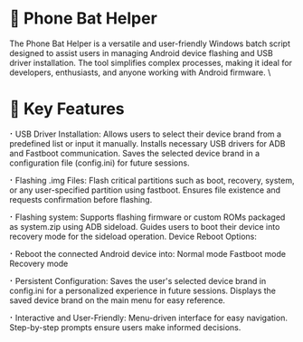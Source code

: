 # 📱 Phone Bat Helper
The Phone Bat Helper is a versatile and user-friendly Windows batch script designed to assist users in managing Android device flashing and USB driver installation. The tool simplifies complex processes, making it ideal for developers, enthusiasts, and anyone working with Android firmware. \

# 📌 Key Features
⠂USB Driver Installation:
Allows users to select their device brand from a predefined list or input it manually.
Installs necessary USB drivers for ADB and Fastboot communication.
Saves the selected device brand in a configuration file (config.ini) for future sessions.

⠂Flashing .img Files:
Flash critical partitions such as boot, recovery, system, or any user-specified partition using fastboot.
Ensures file existence and requests confirmation before flashing.

⠂Flashing system:
Supports flashing firmware or custom ROMs packaged as system.zip using ADB sideload.
Guides users to boot their device into recovery mode for the sideload operation.
Device Reboot Options:

⠂Reboot the connected Android device into:
Normal mode
Fastboot mode
Recovery mode

⠂Persistent Configuration:
Saves the user's selected device brand in config.ini for a personalized experience in future sessions.
Displays the saved device brand on the main menu for easy reference.

⠂Interactive and User-Friendly:
Menu-driven interface for easy navigation.
Step-by-step prompts ensure users make informed decisions.
